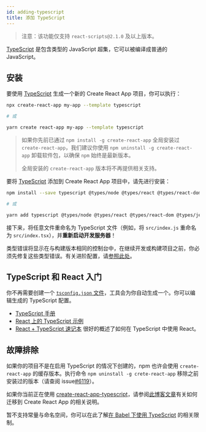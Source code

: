 ```yaml
---
id: adding-typescript
title: 添加 TypeScript
---
```


> 注意：该功能仅支持 `react-scripts@2.1.0` 及以上版本。

[TypeScript](https://www.typescriptlang.org/) 是包含类型的 JavaScript 超集，它可以被编译成普通的 JavaScript。

## 安装

要使用 [TypeScript](https://www.typescriptlang.org/) 生成一个新的 Create React App 项目，你可以执行：

```sh
npx create-react-app my-app --template typescript

# 或

yarn create react-app my-app --template typescript
```

> 如果你先前已通过 `npm install -g create-react-app` 全局安装过 `create-react-app`，我们建议你使用 `npm uninstall -g create-react-app` 卸载软件包，以确保 `npm` 始终是最新版本。
>
> 全局安装的 `create-react-app` 版本将不再提供相关支持。

要将 [TypeScript](https://www.typescriptlang.org/) 添加到 Create React App 项目中，请先进行安装：

```sh
npm install --save typescript @types/node @types/react @types/react-dom @types/jest

# 或

yarn add typescript @types/node @types/react @types/react-dom @types/jest
```

接下来，将任意文件重命名为 TypeScript 文件（例如，将 `src/index.js` 重命名为 `src/index.tsx`），并**重新启动开发服务器**！

类型错误将显示在与构建版本相同的控制台中，在继续开发或构建项目之前，你必须先修复这些类型错误。有关进阶配置，请[参照此处](advanced-configuration.md)。

## TypeScript 和 React 入门

你不再需要创建一个 [`tsconfig.json` 文件](https://www.typescriptlang.org/docs/handbook/tsconfig-json.html)，工具会为你自动生成一个。你可以编辑生成的 TypeScript 配置。

- [TypeScript 手册](https://www.typescriptlang.org/)
- [React 上的 TypeScript 示例](https://www.typescriptlang.org/play/index.html?jsx=2&esModuleInterop=true&e=196#example/typescript-with-react)
- [React + TypeScript 速记本](https://github.com/typescript-cheatsheets/react-typescript-cheatsheet#reacttypescript-cheatsheets) 很好的概述了如何在 TypeScript 中使用 React。

## 故障排除

如果你的项目不是在启用 TypeScript 的情况下创建的，npm 也许会使用 `create-react-app` 的缓存版本。执行命令 `npm uninstall -g crete-react-app` 移除之前安装过的版本（请查阅 issue[#6119](https://github.com/facebook/create-react-app/issues/6119#issuecomment-451614035)）。

如果你当前正在使用 [create-react-app-typescript](https://github.com/wmonk/create-react-app-typescript/)，请参阅[此博客文章](https://vincenttunru.com/migrate-create-react-app-typescript-to-create-react-app/)有关如何迁移到 Create React App 的相关说明。

暂不支持常量与命名空间，你可以在此了解[在 Babel 下使用 TypeScript](https://babeljs.io/docs/en/babel-plugin-transform-typescript#caveats) 的相关限制。
